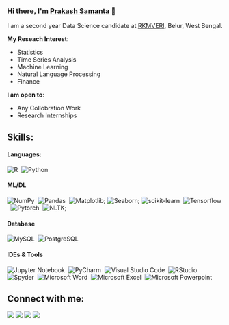 ### Hi there, I'm [Prakash Samanta](https://prakashsamanta.github.io) 👋

I am a second year Data Science candidate at [RKMVERI](https://rkmvu.ac.in/), Belur, West Bengal.

**My Reseach Interest**:
- Statistics
- Time Series Analysis
- Machine Learning
- Natural Language Processing
- Finance

 **I am open to**:

- Any Collobration Work
- Research Internships

## Skills:

#### Languages:

![R](https://img.shields.io/badge/R-3070B3?style=for-the-badge&logo=java&logoColor=white)&nbsp;
![Python](https://img.shields.io/badge/Python-CBAB01?style=for-the-badge&logo=python&logoColor=white)&nbsp;

#### ML/DL

![NumPy](https://img.shields.io/badge/numpy-%23013243.svg?style=for-the-badge&logo=numpy&logoColor=white)&nbsp;
![Pandas](https://img.shields.io/badge/pandas-%23150458.svg?style=for-the-badge&logo=pandas&logoColor=white)&nbsp;
![Matplotlib](https://img.shields.io/badge/Matplotlib-%233F4F75.svg?style=for-the-badge&logo=plotly&logoColor=white);
![Seaborn](https://img.shields.io/badge/Seaborn-%233F4F75.svg?style=for-the-badge&logo=plotly&logoColor=white);
![scikit-learn](https://img.shields.io/badge/scikit--learn-%23F7931E.svg?style=for-the-badge&logo=scikit-learn&logoColor=white)&nbsp;
![Tensorflow](https://img.shields.io/badge/TensorFlow-FF6F00?style=for-the-badge&logo=tensorflow&logoColor=white)&nbsp;
![Pytorch](https://img.shields.io/badge/Pytorch-FF6F00?style=for-the-badge&logo=tensorflow&logoColor=white)&nbsp;
![NLTK](https://img.shields.io/badge/NLTK-%233F4F75.svg?style=for-the-badge&logo=plotly&logoColor=white);


#### Database

![MySQL](https://img.shields.io/badge/MySQL-00000F?style=for-the-badge&logo=mysql&logoColor=white)&nbsp;
![PostgreSQL](https://img.shields.io/badge/PostgreSQL-316192?style=for-the-badge&logo=postgresql&logoColor=white)&nbsp;


#### IDEs & Tools

![Jupyter Notebook](https://img.shields.io/badge/Jupyter%20Notebook-%23FA0F00.svg?style=for-the-badge&logo=jupyter&logoColor=white)&nbsp;
![PyCharm](https://img.shields.io/badge/Pycharm-143?style=for-the-badge&logo=pycharm&logoColor=black&color=black&labelColor=green)&nbsp;
![Visual Studio Code](https://img.shields.io/badge/Visual%20Studio%20Code-0078d7.svg?style=for-the-badge&logo=visual-studio-code&logoColor=white)&nbsp;
![RStudio](https://img.shields.io/badge/RStudio-9B468D.svg?style=for-the-badge&logo=visual-studio-code&logoColor=white)&nbsp;
![Spyder](https://img.shields.io/badge/Spyder-0078d7.svg?style=for-the-badge&logo=visual-studio-code&logoColor=white)&nbsp;
![Microsoft Word](https://img.shields.io/badge/Microsoft%20Word-D95117.svg?style=for-the-badge&logo=visual-studio-code&logoColor=white)&nbsp;
![Microsoft Excel](https://img.shields.io/badge/Microsoft%20Excel-B6CE55.svg?style=for-the-badge&logo=visual-studio-code&logoColor=white)&nbsp;
![Microsoft Powerpoint](https://img.shields.io/badge/Microsoft%20Powerpoint-475058.svg?style=for-the-badge&logo=visual-studio-code&logoColor=white)&nbsp;


## Connect with me:

<p align = "center">

[<img src="https://img.shields.io/badge/kaggle-%2312100E.svg?&style=for-the-badge&logo=kaggle&logoColor=white&color=black" />](https://www.kaggle.com/prakashsamanta)
[<img src ="https://img.shields.io/badge/website-%23.svg?&style=for-the-badge&logo=www&logoColor=white%22&color=black">](https://https://github.com/prakashsamanta/prakashsamanta.github.io)
[<img src="https://img.shields.io/badge/linkedin-%2312100E.svg?&style=for-the-badge&logo=linkedin&logoColor=white&color=black" />](https://www.linkedin.com/in/prakashsamanta/)
[<img src="https://img.shields.io/badge/medium-%2312100E.svg?&style=for-the-badge&logo=medium&logoColor=white&color=black" />](https://medium.com/@prakashsamanta)
</p>

